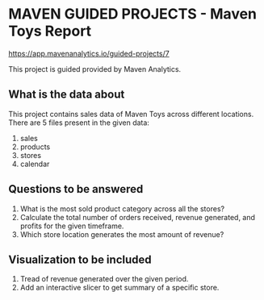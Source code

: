 # MAVEN GUIDED PROJECTS - Maven Toys Report

https://app.mavenanalytics.io/guided-projects/7

This project is guided provided by Maven Analytics. 

## What is the data about

This project contains sales data of Maven Toys across different locations.
There are 5 files present in the given data:
1. sales
2. products
3. stores
4. calendar

## Questions to be answered

1. What is the most sold product category across all the stores?
2. Calculate the total number of orders received, revenue generated, and profits for the given timeframe.
3. Which store location generates the most amount of revenue?

## Visualization to be included

1. Tread of revenue generated over the given period.
2. Add an interactive slicer to get summary of a specific store.
